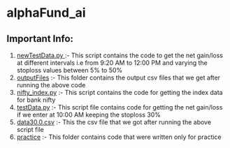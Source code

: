 # alphaFund_ai

## Important Info: 
1. [ newTestData.py ](https://github.com/Whizz76/alphaFund_ai/blob/main/newTestData.py) :- This script contains the code to get the net gain/loss at different intervals i.e from 9:20 AM to 12:00 PM and varying the stoploss values between 5% to 50%
2. [outputFiles](https://github.com/Whizz76/alphaFund_ai/tree/main/outputFiles) :- This folder contains the output csv files that we get after running the above code
3. [nifty_index.py](https://github.com/Whizz76/alphaFund_ai/blob/main/nifty_index.py) :- This script contains the code for getting the index data for bank nifty
4. [testData.py](https://github.com/Whizz76/alphaFund_ai/blob/main/testData.py) :- This script file contains code for getting the net gain/loss if we enter at 10:00 AM keeping the stoploss 30%
5. [data30.0.csv](https://github.com/Whizz76/alphaFund_ai/blob/main/data30.0.csv) :- This the csv file that we got after running the above script file
6. [practice](https://github.com/Whizz76/alphaFund_ai/tree/main/Practice) :- This folder contains code that were written only for practice
